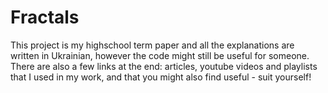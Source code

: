 # Fractals

This project is my highschool term paper and all the explanations are written in Ukrainian, 
however the code might still be useful for someone. There are also a few links at the end: articles, 
youtube videos and playlists that I used in my work, and that you might also find useful - suit yourself!
